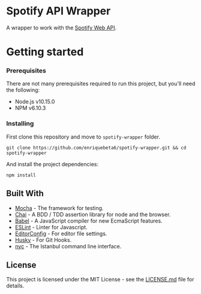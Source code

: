 # Spotify API Wrapper

A wrapper to work with the [Spotify Web API](https://developer.spotify.com/documentation/web-api/).


# Getting started

### Prerequisites

There are not many prerequisites required to run this project, but you'll need the following:

- Node.js v10.15.0
- NPM v6.10.3

### Installing

First clone this repository and move to `spotify-wrapper` folder.

```
git clone https://github.com/enriquebeta6/spotify-wrapper.git && cd spotify-wrapper
```

And install the project dependencies:

```
npm install
```

## Built With

* [Mocha](https://mochajs.org/) - The framework for testing.
* [Chai](https://www.chaijs.com) - A BDD / TDD assertion library for node and the browser.
* [Babel](https://babeljs.io) - A JavaScript compiler for new EcmaScript features.
* [ESLint](https://eslint.org) - Linter for Javascript.
* [EditorConfig](https://editorconfig.org) - For editor file settings.
* [Husky](https://github.com/typicode/husky) - For Git Hooks.
* [nyc](https://github.com/typicode/husky) - The Istanbul command line interface.

## License

This project is licensed under the MIT License - see the [LICENSE.md](https://github.com/enriquebeta6/spotify-wrapper/blob/master/LICENSE) file for details.
